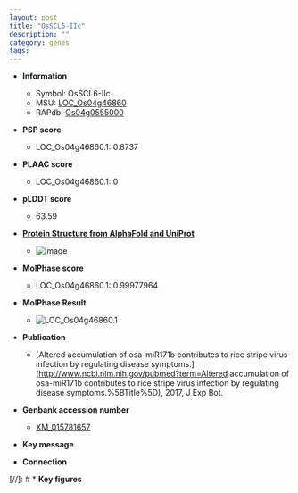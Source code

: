 ```yaml
---
layout: post
title: "OsSCL6-IIc"
description: ""
category: genes
tags: 
---
```


* **Information**  
    + Symbol: OsSCL6-IIc  
    + MSU: [LOC_Os04g46860](http://rice.plantbiology.msu.edu/cgi-bin/ORF_infopage.cgi?orf=LOC_Os04g46860)  
    + RAPdb: [Os04g0555000](http://rapdb.dna.affrc.go.jp/viewer/gbrowse_details/irgsp1?name=Os04g0555000)  

* **PSP score**  
    + LOC_Os04g46860.1: 0.8737 

* **PLAAC score**  
    + LOC_Os04g46860.1: 0 

* **pLDDT score**
    + 63.59

* **[Protein Structure from AlphaFold and UniProt](https://www.uniprot.org/uniprotkb/Q7XT28/entry#structure)**
    + ![image](https://ricepsp.github.io/images/Q7/AF-Q7XT28-F1.png)

* **MolPhase score**
    + LOC_Os04g46860.1: 0.99977964

* **MolPhase Result**
    + ![LOC_Os04g46860.1](https://304243504.github.io/Pictures/LOC_Os04g/LOC_Os04g46860.1.png)

* **Publication**  
    + [Altered accumulation of osa-miR171b contributes to rice stripe virus infection by regulating disease symptoms.](http://www.ncbi.nlm.nih.gov/pubmed?term=Altered accumulation of osa-miR171b contributes to rice stripe virus infection by regulating disease symptoms.%5BTitle%5D), 2017, J Exp Bot.

* **Genbank accession number**  
    + [XM_015781657](http://www.ncbi.nlm.nih.gov/nuccore/XM_015781657)

* **Key message**  

* **Connection**  

[//]: # * **Key figures**  


